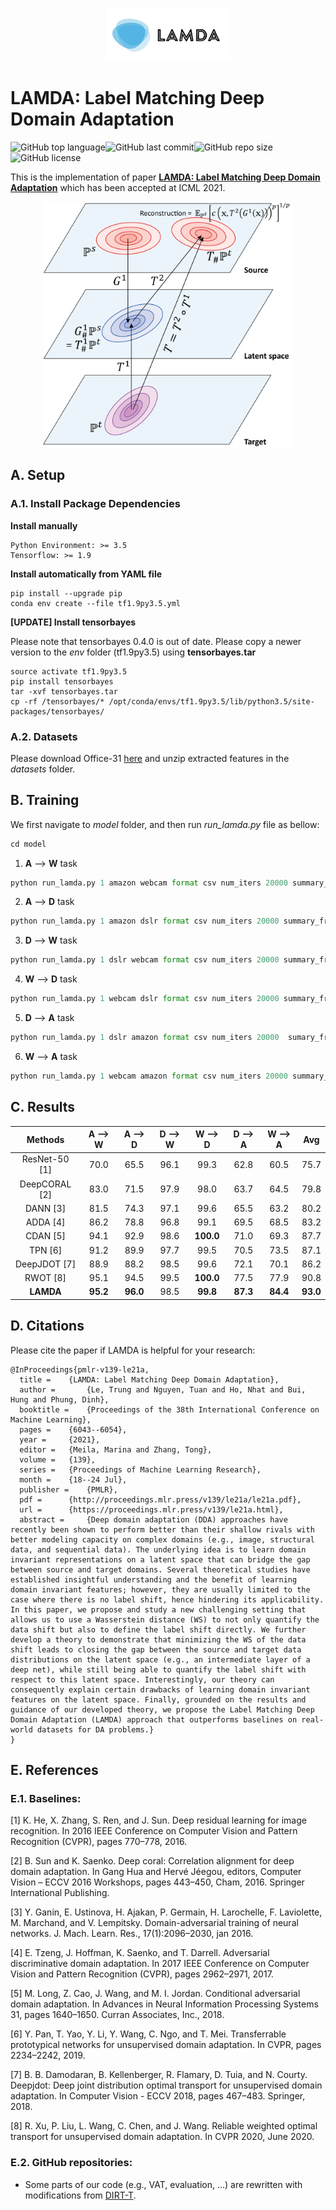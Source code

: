 <p align="center">
  <img src="images/logo.jpg"/>
</p>

# LAMDA: Label Matching Deep Domain Adaptation

<img alt="GitHub top language" src="https://img.shields.io/github/languages/top/tuanrpt/LAMDA?style=for-the-badge" height="25"><img alt="GitHub last commit" src="https://img.shields.io/github/last-commit/tuanrpt/LAMDA?style=for-the-badge" height="25"><img alt="GitHub repo size" src="https://img.shields.io/github/repo-size/tuanrpt/LAMDA?style=for-the-badge" height="25"><img alt="GitHub license" src="https://img.shields.io/github/license/tuanrpt/LAMDA?style=for-the-badge" height="25">

This is the implementation of paper **[LAMDA: Label Matching Deep Domain Adaptation](http://proceedings.mlr.press/v139/le21a/le21a.pdf)** which has been accepted at ICML 2021.

<p align="center">
  <img src="images/Figure1.png" width="400"/>
</p>


## A. Setup

### A.1. Install Package Dependencies

**Install manually**

```
Python Environment: >= 3.5
Tensorflow: >= 1.9
```

**Install automatically from YAML file**

```
pip install --upgrade pip
conda env create --file tf1.9py3.5.yml
```

**[UPDATE] Install tensorbayes**

Please note that tensorbayes 0.4.0 is out of date. Please copy a newer version to the *env* folder (tf1.9py3.5) using **tensorbayes.tar**

```
source activate tf1.9py3.5
pip install tensorbayes
tar -xvf tensorbayes.tar
cp -rf /tensorbayes/* /opt/conda/envs/tf1.9py3.5/lib/python3.5/site-packages/tensorbayes/
```

### A.2. Datasets

Please download Office-31 [here](https://drive.google.com/file/d/1dsrHn4S6lCmlTa4Eg4RAE5JRfZUIxR8G/view?usp=sharing) and unzip extracted features in the *datasets* folder. 

## B. Training

We first navigate to *model* folder, and then run *run_lamda.py* file as bellow:

```python
cd model
```

1. **A** --> **W** task

```python
python run_lamda.py 1 amazon webcam format csv num_iters 20000 summary_freq 400 learning_rate 0.0001 inorm True batch_size 310 src_class_trade_off 1.0 domain_trade_off 0.1 src_vat_trade_off 0.1 trg_trade_off 0.1 save_grads False cast_data False cnn_size small update_target_loss False m_on_D_trade_off 1.0 m_plus_1_on_D_trade_off 1.0 m_plus_1_on_G_trade_off 1.0 m_on_G_trade_off 0.1 data_path ""
```

2. **A** --> **D** task

```python
python run_lamda.py 1 amazon dslr format csv num_iters 20000 summary_freq 400 learning_rate 0.0001 inorm True batch_size 310 src_class_trade_off 1.0 domain_trade_off 0.1 src_vat_trade_off 1.0 trg_trade_off 0.1 save_grads False cast_data False cnn_size small update_target_loss False m_on_D_trade_off 1.0 m_plus_1_on_D_trade_off 1.0 m_plus_1_on_G_trade_off 1.0 m_on_G_trade_off 0.05 data_path ""
```

3. **D** --> **W** task

```python
python run_lamda.py 1 dslr webcam format csv num_iters 20000 summary_freq 400 learning_rate 0.0001 inorm True batch_size 155 src_class_trade_off 1.0 domain_trade_off 0.1 src_vat_trade_off 0.1 trg_trade_off 0.1 save_grads False cast_data False cnn_size small update_target_loss False m_on_D_trade_off 1.0 m_plus_1_on_D_trade_off 1.0 m_plus_1_on_G_trade_off 1.0 m_on_G_trade_off 0.1 data_path ""
```

4. **W** --> **D** task

```python
python run_lamda.py 1 webcam dslr format csv num_iters 20000 summary_freq 400 learning_rate 0.0001 inorm True batch_size 310 src_class_trade_off 1.0 domain_trade_off 0.1 src_vat_trade_off 0.1 trg_trade_off 0.1 save_grads False cast_data False cnn_size small update_target_loss False m_on_D_trade_off 1.0 m_plus_1_on_D_trade_off 1.0 m_plus_1_on_G_trade_off 1.0 m_on_G_trade_off 0.1 data_path ""
```

5. **D** --> **A** task

```python
python run_lamda.py 1 dslr amazon format csv num_iters 20000  sumary_freq 400 learning_rate 0.0001 inorm True batch_size 155 src_class_trade_off 1.0 domain_trade_off 0.1 src_vat_trade_off 1.0 trg_trade_off 0.1 save_grads False cast_data False cnn_size small update_target_loss False m_on_D_trade_off 1.0 m_plus_1_on_D_trade_off 1.0 m_plus_1_on_G_trade_off 1.0 m_on_G_trade_off 1.0 data_path ""
```

6. **W** --> **A** task

```python
python run_lamda.py 1 webcam amazon format csv num_iters 20000 summary_freq 400 learning_rate 0.0001 inorm True batch_size 310 src_class_trade_off 1.0 domain_trade_off 0.1 src_vat_trade_off 1.0 trg_trade_off 0.1 save_grads False cast_data False cnn_size small update_target_loss False m_on_D_trade_off 1.0 m_plus_1_on_D_trade_off 1.0 m_plus_1_on_G_trade_off 1.0 m_on_G_trade_off 1.0 data_path ""
```

## C. Results

|    Methods    | **A** --> **W** | **A** --> **D** | **D** --> **W** | **W** --> **D** | **D** --> **A** | **W** --> **A** |   Avg    |
| :-----------: | :-------------: | :-------------: | :-------------: | :-------------: | :-------------: | :-------------: | :------: |
| ResNet-50 [1] |      70.0       |      65.5       |      96.1       |      99.3       |      62.8       |      60.5       |   75.7   |
| DeepCORAL [2] |      83.0       |      71.5       |      97.9       |      98.0       |      63.7       |      64.5       |   79.8   |
|   DANN [3]    |      81.5       |      74.3       |      97.1       |      99.6       |      65.5       |      63.2       |   80.2   |
|   ADDA [4]    |      86.2       |      78.8       |      96.8       |      99.1       |      69.5       |      68.5       |   83.2   |
|   CDAN [5]    |      94.1       |      92.9       |      98.6       |    **100.0**    |      71.0       |      69.3       |   87.7   |
|    TPN [6]    |      91.2       |      89.9       |      97.7       |      99.5       |      70.5       |      73.5       |   87.1   |
| DeepJDOT [7]  |      88.9       |      88.2       |      98.5       |      99.6       |      72.1       |      70.1       |   86.2   |
|   RWOT [8]    |      95.1       |      94.5       |      99.5       |    **100.0**    |      77.5       |      77.9       |   90.8   |
|   **LAMDA**   |    **95.2**     |    **96.0**     |      98.5       |    **99.8**     |    **87.3**     |    **84.4**     | **93.0** |

## D. Citations

Please cite the paper if LAMDA is helpful for your research:

```
@InProceedings{pmlr-v139-le21a,
  title = 	 {LAMDA: Label Matching Deep Domain Adaptation},
  author =       {Le, Trung and Nguyen, Tuan and Ho, Nhat and Bui, Hung and Phung, Dinh},
  booktitle = 	 {Proceedings of the 38th International Conference on Machine Learning},
  pages = 	 {6043--6054},
  year = 	 {2021},
  editor = 	 {Meila, Marina and Zhang, Tong},
  volume = 	 {139},
  series = 	 {Proceedings of Machine Learning Research},
  month = 	 {18--24 Jul},
  publisher =    {PMLR},
  pdf = 	 {http://proceedings.mlr.press/v139/le21a/le21a.pdf},
  url = 	 {https://proceedings.mlr.press/v139/le21a.html},
  abstract = 	 {Deep domain adaptation (DDA) approaches have recently been shown to perform better than their shallow rivals with better modeling capacity on complex domains (e.g., image, structural data, and sequential data). The underlying idea is to learn domain invariant representations on a latent space that can bridge the gap between source and target domains. Several theoretical studies have established insightful understanding and the benefit of learning domain invariant features; however, they are usually limited to the case where there is no label shift, hence hindering its applicability. In this paper, we propose and study a new challenging setting that allows us to use a Wasserstein distance (WS) to not only quantify the data shift but also to define the label shift directly. We further develop a theory to demonstrate that minimizing the WS of the data shift leads to closing the gap between the source and target data distributions on the latent space (e.g., an intermediate layer of a deep net), while still being able to quantify the label shift with respect to this latent space. Interestingly, our theory can consequently explain certain drawbacks of learning domain invariant features on the latent space. Finally, grounded on the results and guidance of our developed theory, we propose the Label Matching Deep Domain Adaptation (LAMDA) approach that outperforms baselines on real-world datasets for DA problems.}
}
```


## E. References

### E.1. Baselines:

[1] K. He, X. Zhang, S. Ren, and J. Sun. Deep residual learning for image recognition. In 2016 IEEE Conference on Computer Vision and Pattern Recognition (CVPR), pages 770–778, 2016.

[2] B. Sun and K. Saenko. Deep coral: Correlation alignment for deep domain adaptation. In Gang Hua and Hervé Jéegou, editors, Computer Vision – ECCV 2016 Workshops, pages 443–450, Cham, 2016. Springer International Publishing.

[3] Y. Ganin, E. Ustinova, H. Ajakan, P. Germain, H. Larochelle, F. Laviolette, M. Marchand, and V. Lempitsky. Domain-adversarial training of neural networks. J. Mach. Learn. Res., 17(1):2096–2030, jan 2016.

[4] E. Tzeng, J. Hoffman, K. Saenko, and T. Darrell. Adversarial discriminative domain adaptation. In 2017 IEEE Conference on Computer Vision and Pattern Recognition (CVPR), pages 2962–2971, 2017.

[5] M. Long, Z. Cao, J. Wang, and M. I. Jordan. Conditional adversarial domain adaptation. In Advances in Neural Information Processing Systems 31, pages 1640–1650. Curran Associates, Inc., 2018.

[6] Y. Pan, T. Yao, Y. Li, Y. Wang, C. Ngo, and T. Mei. Transferrable prototypical networks for unsupervised domain adaptation. In CVPR, pages 2234–2242, 2019.

[7] B. B. Damodaran, B. Kellenberger, R. Flamary, D. Tuia, and N. Courty. Deepjdot: Deep joint distribution optimal transport for unsupervised domain adaptation. In Computer Vision - ECCV 2018, pages 467–483. Springer, 2018.  

[8] R. Xu, P. Liu, L. Wang, C. Chen, and J. Wang. Reliable weighted optimal transport for unsupervised domain adaptation. In CVPR 2020, June 2020.

### E.2. GitHub repositories: 

- Some parts of our code (e.g., VAT, evaluation, …) are rewritten with modifications from [DIRT-T](https://github.com/RuiShu/dirt-t).
